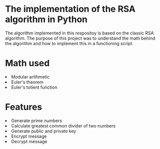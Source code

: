 # The implementation of the RSA algorithm in Python
The algorithm implemented in this respositoy is based on the classic RSA algorithm. The purpose of this project was to understand the math behind the algorithm and how to implement this in a functioning script.

# Math used
<li>Modular arithmetic</li>
<li>Euler's theorem</li>
<li>Euler's totient function</li>

# Features
<li>Generate prime numbers</li>
<li>Calculate greatest common divider of two numbers</li>
<li>Generate public and private key</li>
<li>Encrypt message</li>
<li>Decrypt message</li>

